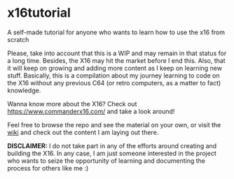 # x16tutorial
A self-made tutorial for anyone who wants to learn how to use the x16 from scratch

Please, take into account that this is a WIP and may remain in that status for a long time. Besides, the X16 may hit the market before I end this. Also, that it will keep on growing and adding more content as I keep on learning new stuff.
Basically, this is a compilation about my journey learning to code on the X16 without any previous C64 (or retro computers, as a matter to fact) knowledge.

Wanna know more about the X16? Check out https://www.commanderx16.com/ and take a look around!

Feel free to browse the repo and see the material on your own, or visit the [wiki](https://github.com/sebassco-dp/x16tutorial/wiki) and check out the content I am laying out there.


**DISCLAIMER:** I do not take part in any of the efforts around creating and building the X16. In any case, I am just someone interested in the project who wants to seize the opportunity of learning and documenting the process for others like me :)
